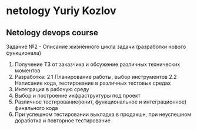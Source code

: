 # netology Yuriy Kozlov
## Netology devops course

Задание №2 - Описание жизненного цикла задачи (разработки нового функционала)
1. Получение ТЗ от заказчика и обсужение различных технических моментов
2. Разработка: 
2.1 Планирование работы, выбор инструментов
2.2 Написание кода, тестирование в различных тестовых средах
3. Интеграция в рабочую среду 
4. Выбор и построение инфраструктуры под проект
5. Различное тестирование(юнит, функциональное и интеграционное) финального кода
6. При успешном тестировании выкладка в продакшн, при неуспешном доработка и повторное тестирование
